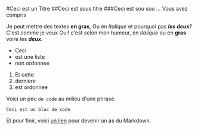 #Ceci est un Titre
##Ceci est sous titre
###Ceci est sou sou ... Vous avez compris

Je peut mettre des textes **en gras**, 
Ou en *italique* et pourquoi pas ***les deux***? C'est comme je veux
Oui! c'est selon mon humeur, en *italique* ou en **gras** voire les ***deux***.

- Ceci 
- est une liste 
- non ordonnee

1. Et cette
2. derniere
3. est ordonnee

Voici un peu `de code` au milieu d'une phrase. 

```
Ceci est un bloc de code
```

Et pour finir, voici [un lien](https://guides.github.com/features/mastering-markdown/) pour devenir un as du Markdown. 
